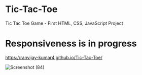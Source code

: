 # Tic-Tac-Toe
Tic Tac Toe Game - First HTML, CSS, JavaScript Project

#  Responsiveness is in progress
https://ranvijay-kumar4.github.io/Tic-Tac-Toe/

![Screenshot (84)](https://github.com/ranvijay-kumar4/Tic-Tac-Toe/assets/116416700/418766e0-62cc-48fc-b4e8-65f000d37a06)



